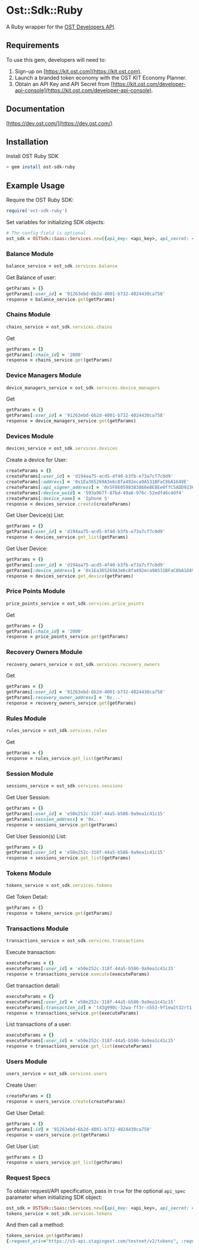 # Ost::Sdk::Ruby

A Ruby wrapper for the [OST Developers API](https://dev.ost.com/).

## Requirements

To use this gem, developers will need to:
1. Sign-up on [https://kit.ost.com](https://kit.ost.com).
2. Launch a branded token economy with the OST KIT Economy Planner.
3. Obtain an API Key and API Secret from [https://kit.ost.com/developer-api-console](https://kit.ost.com/developer-api-console).

## Documentation

[https://dev.ost.com/](https://dev.ost.com/)

## Installation

Install OST Ruby SDK

```bash
> gem install ost-sdk-ruby
```

## Example Usage

Require the OST Ruby SDK:

```ruby
require('ost-sdk-ruby')
```

Set variables for initializing SDK objects:

```ruby
# The config field is optional
ost_sdk = OSTSdk::Saas::Services.new({api_key: <api_key>, api_secret: <api_secret>, api_base_url: <api_base_url>, config: {timeout: <timeout_in_seconds>}})
```

### Balance Module 

```ruby
balance_service = ost_sdk.services.balance
```

Get Balance of user:

```ruby
getParams = {}
getParams[:user_id] = '91263ebd-6b2d-4001-b732-4024430ca758'
response = balance_service.get(getParams)
```

### Chains Module 

```ruby
chains_service = ost_sdk.services.chains
```

Get 

```ruby
getParams = {}
getParams[:chain_id] = '2000'
response = chains_service.get(getParams)
```

### Device Managers Module 

```ruby
device_managers_service = ost_sdk.services.device_managers
```

Get 

```ruby
getParams = {}
getParams[:user_id] = '91263ebd-6b2d-4001-b732-4024430ca758'
response = device_managers_service.get(getParams)
```

### Devices Module 

```ruby
devices_service = ost_sdk.services.devices
```

Create a device for User:

```ruby
createParams = {}
createParams[:user_id] = 'd194aa75-acd5-4f40-b3fb-e73a7cf7c0d9'
createParams[:address] = '0x1Ea365269A3e6c8fa492eca9A531BFaC8bA1649E'
createParams[:api_signer_address] = '0x5F860598383868e8E8Ee0ffC5ADD92369Db37455'
createParams[:device_uuid] = '593a967f-87bd-49a6-976c-52edf46c4df4'
createParams[:device_name] = 'Iphone S'
response = devices_service.create(createParams)

```

Get User Device(s) List:

```ruby
getParams = {}
getParams[:user_id] = 'd194aa75-acd5-4f40-b3fb-e73a7cf7c0d9'
response = devices_service.get_list(getParams)

```

Get User Device:

```ruby
getParams = {}
getParams[:user_id] = 'd194aa75-acd5-4f40-b3fb-e73a7cf7c0d9'
getParams[:device_address] = '0x1Ea365269A3e6c8fa492eca9A531BFaC8bA1649E'
response = devices_service.get_device(getParams)

```

### Price Points Module 

```ruby
price_points_service = ost_sdk.services.price_points
```

Get 

```ruby
getParams = {}
getParams[:chain_id] = '2000'
response = price_points_service.get(getParams)

```

### Recovery Owners Module 

```ruby
recovery_owners_service = ost_sdk.services.recovery_owners
```

Get 

```ruby
getParams = {}
getParams[:user_id] = '91263ebd-6b2d-4001-b732-4024430ca758'
getParams[:recovery_owner_address] = '0x...'
response = recovery_owners_service.get(getParams)

```

### Rules Module 

```ruby
rules_service = ost_sdk.services.rules
```

Get 

```ruby
getParams = {}
response = rules_service.get_list(getParams)
```

### Session Module

```ruby
sessions_service = ost_sdk.services.sessions
```

Get User Session:

```ruby
getParams = {}
getParams[:user_id] = 'e50e252c-318f-44a5-b586-9a9ea1c41c15'
getParams[:session_address] = '0x...'
response = sessions_service.get(getParams)
```

Get User Session(s) List:

```ruby
getParams = {}
getParams[:user_id] = 'e50e252c-318f-44a5-b586-9a9ea1c41c15'
response = sessions_service.get_list(getParams)
```

### Tokens Module 

```ruby
tokens_service = ost_sdk.services.tokens
```

Get Token Detail:

```ruby
getParams = {}
response = tokens_service.get(getParams)
```

### Transactions Module 

```ruby
transactions_service = ost_sdk.services.transactions
```

Execute transaction:

```ruby
executeParams = {}
executeParams[:user_id] = 'e50e252c-318f-44a5-b586-9a9ea1c41c15'
response = transactions_service.execute(executeParams)
```

Get transaction detail:

```ruby
executeParams = {}
executeParams[:user_id] = 'e50e252c-318f-44a5-b586-9a9ea1c41c15'
executeParams[:transaction_id] = 't43g990c-32wa-ff3r-n553-9f1ew2t32rt1'
response = transactions_service.get(executeParams)
```

List transactions of a user:

```ruby
executeParams = {}
executeParams[:user_id] = 'e50e252c-318f-44a5-b586-9a9ea1c41c15'
response = transactions_service.get_list(executeParams)
```

### Users Module 

```ruby
users_service = ost_sdk.services.users
```

Create User:

```ruby
createParams = {}
response = users_service.create(createParams)
```

Get User Detail:

```ruby
getParams = {}
getParams[:id] = '91263ebd-6b2d-4001-b732-4024430ca758'
response = users_service.get(getParams)

```

Get User List:

```ruby
getParams = {}
response = users_service.get_list(getParams)

```

### Request Specs

To obtain request/API specification, pass in `true` for the optional `api_spec` parameter when initializing SDK object:

```ruby
ost_sdk = OSTSdk::Saas::Services.new({api_key: <api_key>, api_secret: <api_secret>, api_base_url: <api_base_url>, api_spec: true})
tokens_service = ost_sdk.services.tokens
```

And then call a method:

```ruby
tokens_service.get(getParams)
{:request_uri=>"https://s5-api.stagingost.com/testnet/v2/tokens", :request_type=>"GET", :request_params=>"api_key=2de530542a37b1bb7c6d36efd21997ad&api_request_timestamp=1550499761&api_signature_kind=OST1-HMAC-SHA256&api_signature=2c13637d4b39cf0fb5034b73fb8335ec7bdce948ce0eaf6923f9f29cef8693bf"}
``` 